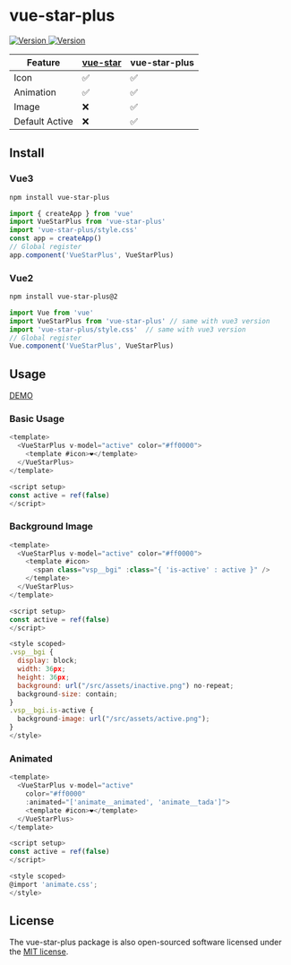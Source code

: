 # vue-star-plus

<p>
  <a href="https://www.npmjs.com/package/vue-star-plus" target="_blank">
    <img alt="Version" src="https://img.shields.io/npm/v/vue-star-plus.svg">
  </a>
  <a href="https://www.npmjs.com/package/vue-star-plus" target="_blank">
    <img alt="Version" src="https://img.shields.io/npm/dt/vue-star-plus">
  </a>
</p>

| Feature        | [vue-star](https://github.com/OYsun/VueStar) | vue-star-plus |
| -------------- | -------------------------------------------- | ------------- |
| Icon           | ✅                                            | ✅             |
| Animation      | ✅                                            | ✅             |
| Image          | ❌                                            | ✅             |
| Default Active | ❌                                            | ✅             |

## Install

### Vue3

```bash
npm install vue-star-plus
```

```javascript
import { createApp } from 'vue'
import VueStarPlus from 'vue-star-plus'
import 'vue-star-plus/style.css'
const app = createApp()
// Global register
app.component('VueStarPlus', VueStarPlus)
```

### Vue2

```bash
npm install vue-star-plus@2
```

```javascript
import Vue from 'vue'
import VueStarPlus from 'vue-star-plus' // same with vue3 version
import 'vue-star-plus/style.css'  // same with vue3 version
// Global register
Vue.component('VueStarPlus', VueStarPlus)
```

## Usage

[DEMO](https://savoygu.github.io/vue-star-plus/)

### Basic Usage

```javascript
<template>
  <VueStarPlus v-model="active" color="#ff0000">
    <template #icon>❤</template>
  </VueStarPlus>
</template>

<script setup>
const active = ref(false)
</script>
```

### Background Image

```javascript
<template>
  <VueStarPlus v-model="active" color="#ff0000">
    <template #icon>
      <span class="vsp__bgi" :class="{ 'is-active' : active }" />
    </template>
  </VueStarPlus>
</template>

<script setup>
const active = ref(false)
</script>

<style scoped>
.vsp__bgi {
  display: block;
  width: 36px;
  height: 36px;
  background: url("/src/assets/inactive.png") no-repeat;
  background-size: contain;
}
.vsp__bgi.is-active {
  background-image: url("/src/assets/active.png");
}
</style>
```


### Animated

```javascript
<template>
  <VueStarPlus v-model="active"
    color="#ff0000"
    :animated="['animate__animated', 'animate__tada']">
    <template #icon>❤</template>
  </VueStarPlus>
</template>

<script setup>
const active = ref(false)
</script>

<style scoped>
@import 'animate.css';
</style>
```

## License

The vue-star-plus package is also open-sourced software licensed under the [MIT license](http://opensource.org/licenses/MIT).
